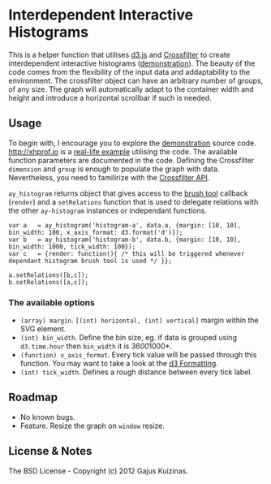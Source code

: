 # Interdependent Interactive Histograms

This is a helper function that utilises [d3.js](http://d3js.org/) and [Crossfilter](http://square.github.com/crossfilter/) to create interdependent interactive histograms ([demonstration](https://dev.anuary.com/703dff31-b9be-543f-b6c6-61ae7fb4dd32/)). The beauty of the code comes from the flexibility of the input data and addaptability to the environment. The crossfilter object can have an arbitrary number of groups, of any size. The graph will automatically adapt to the container width and height and introduce a horizontal scrollbar if such is needed. 

## Usage

To begin with, I encourage you to explore the [demonstration](https://dev.anuary.com/703dff31-b9be-543f-b6c6-61ae7fb4dd32/) source code. http://xhprof.io is a [real-life example](https://dev.anuary.com/8d50658e-f8e0-5832-9e82-6b9e8aa940ac/?ay[template]=requests) utilising the code. The available function parameters are documented in the code. Defining the Crossfilter `dimension` and `group` is enough to populate the graph with data. Nevertheless, you need to familirize with the [Crossfilter API](https://github.com/square/crossfilter/wiki/API-Reference). 

`ay_histogram` returns object that gives access to the [brush tool](https://github.com/mbostock/d3/wiki/SVG-Controls#wiki-brush) callback (`render`) and a `setRelations` function that is used to delegate relations with the other `ay-histogram` instances or independant functions.

    var a	= ay_histogram('histogram-a', data.a, {margin: [10, 10], bin_width: 100, x_axis_format: d3.format('d')});
    var b	= ay_histogram('histogram-b', data.b, {margin: [10, 10], bin_width: 1000, tick_width: 100});
    var c	= {render: function(){ /* this will be triggered whenever dependant histogram brush tool is used */ }};

    a.setRelations([b,c]);
    b.setRelations([a,c]);

### The available options

* `(array) margin`. `[(int) horizontal, (int) vertical]` margin within the SVG element.
* `(int) bin_width`. Define the bin size, eg. if data is grouped using `d3.time.hour` then `bin_width` it is *3600*1000*.
* `(function) x_axis_format`. Every tick value will be passed through this function. You may want to take a look at the [d3 Formatting](https://github.com/mbostock/d3/wiki/Formatting).
* `(int) tick_width`. Defines a rough distance between every tick label.


## Roadmap

* No known bugs.
* Feature. Resize the graph on `window` resize.

## License & Notes

The BSD License - Copyright (c) 2012 Gajus Kuizinas.